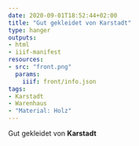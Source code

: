 ```yaml
---
date: 2020-09-01T18:52:44+02:00
title: "Gut gekleidet von Karstadt"
type: hanger
outputs:
- html
- iiif-manifest
resources:
- src: "front.png"
  params:
    iiif: front/info.json
tags:
- Karstadt
- Warenhaus
- "Material: Holz"
---
```

Gut gekleidet von **Karstadt**
